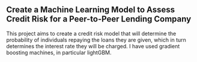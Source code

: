 ## Create a Machine Learning Model to Assess Credit Risk for a Peer-to-Peer Lending Company
This project aims to create a credit risk model that will determine the probability of individuals repaying the loans they are given, which in turn determines the interest rate they will be charged. I have used gradient boosting machines, in particular lightGBM.
